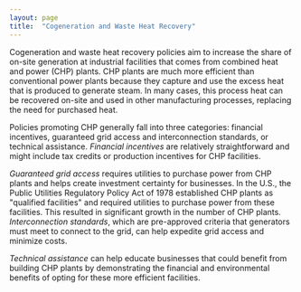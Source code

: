```yaml
---
layout: page
title:  "Cogeneration and Waste Heat Recovery"
---
```

Cogeneration and waste heat recovery policies aim to increase the share of on-site generation at industrial facilities that comes from combined heat and power (CHP) plants.  CHP plants are much more efficient than conventional power plants because they capture and use the excess heat that is produced to generate steam.  In many cases, this process heat can be recovered on-site and used in other manufacturing processes, replacing the need for purchased heat.

Policies promoting CHP generally fall into three categories: financial incentives, guaranteed grid access and interconnection standards, or technical assistance.  *Financial incentives* are relatively straightforward and might include tax credits or production incentives for CHP facilities. 

*Guaranteed grid access* requires utilities to purchase power from CHP plants and helps create investment certainty for businesses.  In the U.S., the Public Utilities Regulatory Policy Act of 1978 established CHP plants as "qualified facilities" and required utilities to purchase power from these facilities.  This resulted in significant growth in the number of CHP plants.  *Interconnection standards*, which are pre-approved criteria that generators must meet to connect to the grid, can help expedite grid access and minimize costs.

*Technical assistance* can help educate businesses that could benefit from building CHP plants by demonstrating the financial and environmental benefits of opting for these more efficient facilities.
